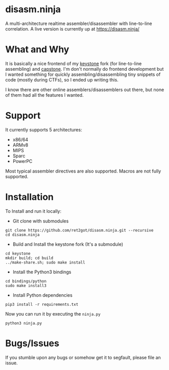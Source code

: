 # disasm.ninja
A multi-architecture realtime assembler/disassembler with line-to-line correlation. A live version is currently up at https://disasm.ninja/

# What and Why
It is basically a nice frontend of my [keystone](https://github.com/ret2got/keystone) fork (for line-to-line assembling) and [capstone](https://github.com/aquynh/capstone). I'm don't normally do frontend development but I wanted something for quickly assembling/disassembling tiny snippets of code (mostly during CTFs), so I ended up writing this. 

I know there are other online assemblers/disassemblers out there, but none of them had all the features I wanted. 

# Support
It currently supports 5 architectures:

- x86/64
- ARMv8
- MIPS
- Sparc
- PowerPC

Most typical assembler directives are also supported. Macros are not fully supported. 

# Installation

To Install and run it locally: 

- Git clone with submodules

```
git clone https://github.com/ret2got/disasm.ninja.git --recursive
cd disasm.ninja
```

- Build and Install the keystone fork (It's a submodule)

```
cd keystone
mkdir build; cd build
../make-share.sh; sudo make install
```

- Install the Python3 bindings



```
cd bindings/python
sudo make install3
```

- Install Python dependencies

```
pip3 install -r requirements.txt
```

Now you can run it by executing the `ninja.py`

```
python3 ninja.py
```

# Bugs/Issues

If you stumble upon any bugs or somehow get it to segfault, please file an issue.
